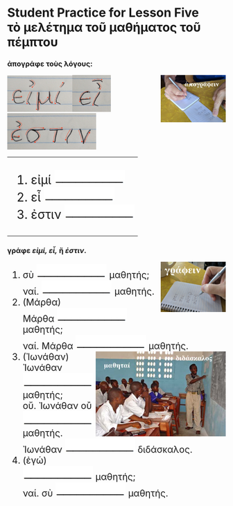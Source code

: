 <h1>Student Practice for Lesson Five</br>
τὸ μελέτημα τοῦ μαθήματος τοῦ πέμπτου</h1>

<h3>ἀπογράφε τοὺς λόγους:</h3>
<img align="right" src="images/apografein.jpg" width="150px">
<img src="images/eimi.png" width="150px"><img src="images/ei_from_eimi.png" width="89px"><img src="images/estin.png" width="205px">

<table>
  <tr>
    <td>
      <ol style="font-size:200%">
        <li>εἰμί <img src="images/blankline.jpeg"></li>
        <li>εἶ <img src="images/blankline.jpeg"></li>
        <li>ἐστιν <img src="images/blankline.jpeg"></li>
      </ol>
    </td>
  </tr>
</table>

<h3>γράφε <em>εἰμί, εἶ,</em> ἤ <em>ἐστιν</em>.</h3>
<img align="right" src="images/grafein.jpg" width="150px">
<ol style="font-size:150%">
  <li>σὺ <img src="images/blankline.jpeg"> μαθητής;<br>
  ναί. <img src="images/blankline.jpeg"> μαθητής.</li>
  <li>(Μάρθα)<br>
  Μάρθα <img src="images/blankline.jpeg"> μαθητής;<br>
  ναί. Μάρθα <img src="images/blankline.jpeg"> μαθητής.</li>
  <li><img align="right" src="images/Teacher_and_Students_Sierra_Leone.jpg" width="300px">(Ἰωνάθαν)<br>
  Ἰωνάθαν <img src="images/blankline.jpeg"> μαθητής;<br>
  οὔ. Ἰωνάθαν οὒ <img src="images/blankline.jpeg"> μαθητής. Ἰωνάθαν <img src="images/blankline.jpeg"> διδάσκαλος.
  </li>
  <li>(ἐγώ)<br>
  <img src="images/blankline.jpeg"> μαθητής;<br>
  ναί. σὺ <img src="images/blankline.jpeg"> μαθητής.
  </li>
</ol>
